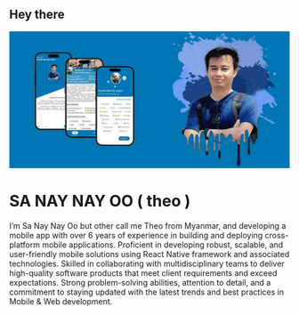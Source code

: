## Hey there 
![ Mobile Development ](https://github.com/sanaynayoo/sanaynayoo/blob/main/cover.jpg)

# SA NAY NAY OO ( theo )

I’m Sa Nay Nay Oo but other call me Theo from Myanmar, and developing a mobile app with over 6 years of experience in building and deploying cross-platform mobile applications. Proficient in developing robust, scalable, and user-friendly mobile solutions using React Native framework and associated technologies. Skilled in collaborating with multidisciplinary teams to deliver high-quality software products that meet client requirements and exceed expectations. Strong problem-solving abilities, attention to detail, and a commitment to staying updated with the latest trends and best practices in Mobile & Web development.


[1]: http://www.github.com/sanaynayoo
[2]: https://www.linkedin.com/in/sanynayoo
[3]: https://www.facebook.com/theonayoo
